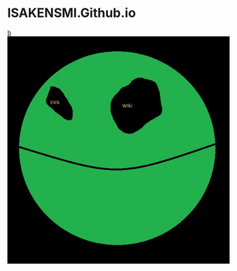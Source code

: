 # ISAKENSMI.Github.io
[b](https://isakensmi.github.io/W!.html)
![text](https://raw.githubusercontent.com/ISAKENSMI/ISAKENSMI.Github.io/main/EvilWikiLogo.jpg)
